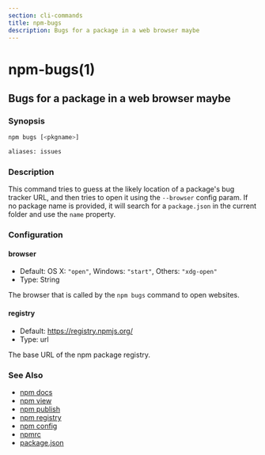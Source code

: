 ```yaml
---
section: cli-commands 
title: npm-bugs
description: Bugs for a package in a web browser maybe
---
```


# npm-bugs(1)

## Bugs for a package in a web browser maybe

### Synopsis
```bash
npm bugs [<pkgname>]

aliases: issues
```

### Description

This command tries to guess at the likely location of a package's
bug tracker URL, and then tries to open it using the `--browser`
config param. If no package name is provided, it will search for
a `package.json` in the current folder and use the `name` property.

### Configuration

#### browser

* Default: OS X: `"open"`, Windows: `"start"`, Others: `"xdg-open"`
* Type: String

The browser that is called by the `npm bugs` command to open websites.

#### registry

* Default: https://registry.npmjs.org/
* Type: url

The base URL of the npm package registry.


### See Also

* [npm docs](/cli-commands/docs)
* [npm view](/cli-commands/view)
* [npm publish](/cli-commands/publish)
* [npm registry](/using-npm/registry)
* [npm config](/cli-commands/config)
* [npmrc](/configuring-npm/npmrc)
* [package.json](/configuring-npm/package-json)
